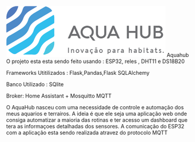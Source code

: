 
<img src="https://github.com/JeanOrdalio/AquaHub/blob/main/static/images/Asset%204barra2.png?raw=true">
Aquahub 
O projeto esta esta sendo feito usando : ESP32, reles , DHT11 e DS18B20 	

Frameworks Utitilizados : Flask,Pandas,Flask SQLAlchemy

Banco Utilizado : SQlite

Broker: Home Assistant + Mosquitto MQTT

O AquaHub nasceu com uma necessidade de  controle e automação dos meus aquarios e terrairos. A ideia é que ele seja uma aplicação web  onde consiga automatizar a maioria das rotinas e ter acesso um dashboard que tera as informaçoes detalhadas dos sensores.
A comunicação do ESP32 com a aplicação esta sendo realizada atravez do protocolo MQTT 



